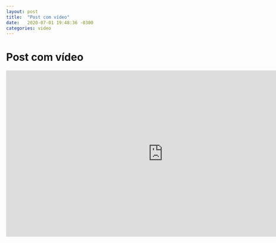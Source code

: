 ```yaml
---
layout: post
title:  "Post com vídeo"
date:   2020-07-01 19:48:36 -0300
categories: video
---
```


# Post com vídeo 

<iframe width="850" height="450" src="https://www.youtube.com/embed/Oqn4Y50Qlok" frameborder="0" allow="accelerometer; autoplay; encrypted-media; gyroscope; picture-in-picture" allowfullscreen></iframe>


[jekyll-docs]: https://jekyllrb.com/docs/home
[jekyll-gh]:   https://github.com/jekyll/jekyll
[jekyll-talk]: https://talk.jekyllrb.com/
